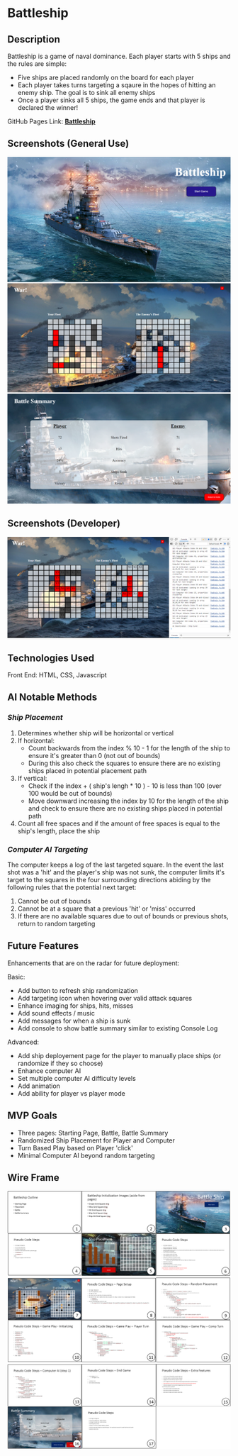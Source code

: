 # Battleship

## Description
Battleship is a game of naval dominance.  Each player starts with 5 ships and the rules are simple: 
- Five ships are placed randomly on the board for each player
- Each player takes turns targeting a sqaure in the hopes of hitting an enemy ship.  The goal is to sink all enemy ships 
- Once a player sinks all 5 ships, the game ends and that player is declared the winner!

GitHub Pages Link: **[Battleship](https://jagerziel.github.io/Battleship/)**


## Screenshots (General Use)
![Battleship Homepage](./README%20Screenshots/Homepage_Screenshot_01.png "Battleship Home Page")
![Battle](./README%20Screenshots/Battle_Screenshot_01.png "Battle!")
![Battle Summary](./README%20Screenshots/Battle_Summary_Screenshot_01.png "Battle Summary")

## Screenshots (Developer)
![Gameplay Screenshot DEV](./README%20Screenshots/Battle_Screenshot_DEV_02.png "Gameplay Screenshot (Developer)")

## Technologies Used
Front End: HTML, CSS, Javascript

## AI Notable Methods
### ***Ship Placement***
1. Determines whether ship will be horizontal or vertical
2. If horizontal:
   - Count backwards from the index % 10 - 1 for the length of the ship to ensure it's greater than 0 (not out of bounds)
   - During this also check the squares to ensure there are no existing ships placed in potential placement path
3. If vertical:
    - Check if the index + ( ship's lengh * 10 ) - 10 is less than 100 (over 100 would be out of bounds)
    - Move downward increasing the index by 10 for the length of the ship and check to ensure there are no existing ships placed in potential path 
4. Count all free spaces and if the amount of free spaces is equal to the ship's length, place the ship

### ***Computer AI Targeting***
The computer keeps a log of the last targeted square.  In the event the last shot was a 'hit' and the player's ship was not sunk, the computer limits it's target to the squares in the four surrounding directions abiding by the following rules that the potential next target:
1. Cannot be out of bounds
2. Cannot be at a square that a previous 'hit' or 'miss' occurred
3. If there are no available squares due to out of bounds or previous shots, return to random targeting

## Future Features
Enhancements that are on the radar for future deployment:

Basic:
- Add button to refresh ship randomization
- Add targeting icon when hovering over valid attack squares
- Enhance imaging for ships, hits, misses
- Add sound effects / music
- Add messages for when a ship is sunk
- Add console to show battle summary similar to existing Console Log

Advanced:
- Add ship deployement page for the player to manually place ships (or randomize if they so choose)
- Enhance computer AI
- Set multiple computer AI difficulty levels
- Add animation
- Add ability for player vs player mode

## MVP Goals
- Three pages: Starting Page, Battle, Battle Summary
- Randomized Ship Placement for Player and Computer
- Turn Based Play based on Player 'click'
- Minimal Computer AI beyond random targeting

## Wire Frame
![Wireframe Pages 01-06](./README%20Wireframe/Wireframe_01-06.png "Wireframe Pages 01-06")
![Wireframe Pages 07-12](./README%20Wireframe/Wireframe_07-12.png "Wireframe Pages 07-12")
![Wireframe Pages 13-17](./README%20Wireframe/Wireframe_13-17.png "Wireframe Pages 13-17")
